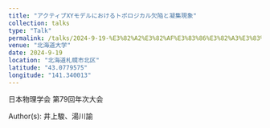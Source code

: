 ```yaml
---
title: "アクティブXYモデルにおけるトポロジカル欠陥と凝集現象"
collection: talks
type: "Talk"
permalink: /talks/2024-9-19-%E3%82%A2%E3%82%AF%E3%83%86%E3%82%A3%E3%83%96XY%E3%83%A2%E3%83%87%E3%83%AB%E3%81%AB%E3%81%8A%E3%81%91%E3%82%8B%E3%83%88%E3%83%9D%E3%83%AD%E3%82%B8%E3%82%AB%E3%83%AB
venue: "北海道大学"
date: 2024-9-19
location: "北海道札幌市北区"
latitude: "43.0779575"
longitude: "141.340013"
---
```


日本物理学会 第79回年次大会

Author(s): 井上駿、湯川諭
